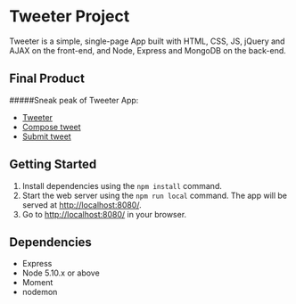 # Tweeter Project

Tweeter is a simple, single-page App built with HTML, CSS, JS, jQuery and AJAX on the front-end, and Node, Express and MongoDB on the back-end.


## Final Product
#####Sneak peak of Tweeter App:
- [Tweeter](/public/images/compose.png)
- [Compose tweet](/public/images/createTweet.png)
- [Submit tweet](/public/images/tweet.png)


## Getting Started

1. Install dependencies using the `npm install` command.
2. Start the web server using the `npm run local` command. The app will be served at <http://localhost:8080/>.
3. Go to <http://localhost:8080/> in your browser.


## Dependencies
- Express
- Node 5.10.x or above
- Moment
- nodemon
